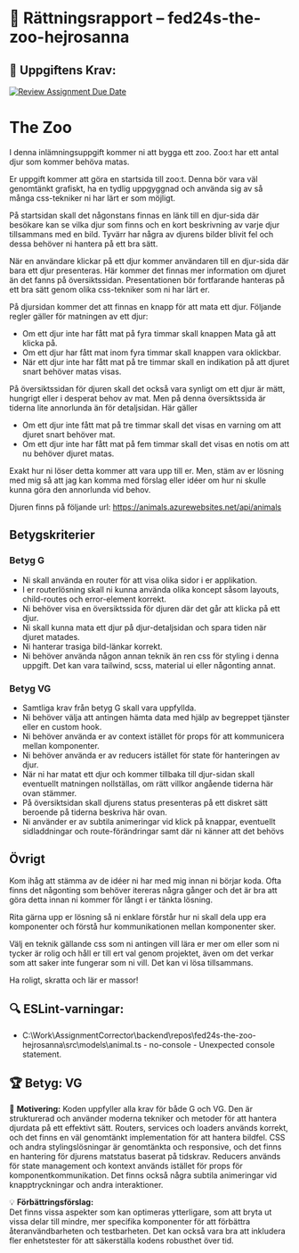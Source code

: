 # 📌 Rättningsrapport – fed24s-the-zoo-hejrosanna

## 🎯 Uppgiftens Krav:
[![Review Assignment Due Date](https://classroom.github.com/assets/deadline-readme-button-22041afd0340ce965d47ae6ef1cefeee28c7c493a6346c4f15d667ab976d596c.svg)](https://classroom.github.com/a/xBUCHFwF)
# The Zoo

I denna inlämningsuppgift kommer ni att bygga ett zoo. Zoo:t har ett antal djur som kommer behöva matas. 

Er uppgift kommer att göra en startsida till zoo:t. Denna bör vara väl genomtänkt grafiskt, ha en tydlig uppgyggnad
och använda sig av så många css-tekniker ni har lärt er som möjligt. 

På startsidan skall det någonstans finnas en länk till en djur-sida där besökare kan se vilka djur som finns och en
kort beskrivning av varje djur tillsammans med en bild. Tyvärr har några av djurens bilder blivit fel och dessa behöver
ni hantera på ett bra sätt. 

När en användare klickar på ett djur kommer användaren till en djur-sida där bara ett djur presenteras. Här kommer det
finnas mer information om djuret än det fanns på översiktssidan. Presentationen bör fortfarande hanteras på ett bra sätt
genom olika css-tekniker som ni har lärt er. 

På djursidan kommer det att finnas en knapp för att mata ett djur. Följande regler gäller för matningen av ett djur:

- Om ett djur inte har fått mat på fyra timmar skall knappen Mata gå att klicka på.
- Om ett djur har fått mat inom fyra timmar skall knappen vara oklickbar.
- När ett djur inte har fått mat på tre timmar skall en indikation på att djuret snart behöver matas visas.

På översiktssidan för djuren skall det också vara synligt om ett djur är mätt, hungrigt eller i desperat behov av mat. 
Men på denna översiktssida är tiderna lite annorlunda än för detaljsidan. Här gäller

- Om ett djur inte fått mat på tre timmar skall det visas en varning om att djuret snart behöver mat. 
- Om ett djur inte har fått mat på fem timmar skall det visas en notis om att nu behöver djuret matas. 

Exakt hur ni löser detta kommer att vara upp till er. Men, stäm av er lösning med mig så att jag kan komma med
förslag eller idéer om hur ni skulle kunna göra den annorlunda vid behov. 

Djuren finns på följande url: https://animals.azurewebsites.net/api/animals

## Betygskriterier

### Betyg G

- Ni skall använda en router för att visa olika sidor i er applikation. 
- I er routerlösning skall ni kunna använda olika koncept såsom layouts, child-routes och error-element korrekt.
- Ni behöver visa en översiktssida för djuren där det går att klicka på ett djur. 
- Ni skall kunna mata ett djur på djur-detaljsidan och spara tiden när djuret matades. 
- Ni hanterar trasiga bild-länkar korrekt.
- Ni behöver använda någon annan teknik än ren css för styling i denna uppgift. Det kan vara tailwind, scss, material ui eller någonting annat. 

### Betyg VG

- Samtliga krav från betyg G skall vara uppfyllda. 
- Ni behöver välja att antingen hämta data med hjälp av begreppet tjänster eller en custom hook. 
- Ni behöver använda er av context istället för props för att kommunicera mellan komponenter. 
- Ni behöver använda er av reducers istället för state för hanteringen av djur. 
- När ni har matat ett djur och kommer tillbaka till djur-sidan skall eventuellt matningen nollställas, om rätt villkor angående tiderna här ovan stämmer. 
- På översiktsidan skall djurens status presenteras på ett diskret sätt beroende på tiderna beskriva här ovan. 
- Ni använder er av subtila animeringar vid klick på knappar, eventuellt sidladdningar och route-förändringar samt där ni känner att det behövs

## Övrigt

Kom ihåg att stämma av de idéer ni har med mig innan ni börjar koda. Ofta finns det någonting som behöver itereras några gånger och det är bra att göra
detta innan ni kommer för långt i er tänkta lösning. 

Rita gärna upp er lösning så ni enklare förstår hur ni skall dela upp era komponenter och förstå hur kommunikationen mellan komponenter sker.

Välj en teknik gällande css som ni antingen vill lära er mer om eller som ni tycker är rolig och håll er till ert val genom projektet, även om det verkar som att saker inte fungerar som ni vill. Det kan vi lösa tillsammans. 

Ha roligt, skratta och lär er massor!


## 🔍 ESLint-varningar:
- C:\Work\AssignmentCorrector\backend\repos\fed24s-the-zoo-hejrosanna\src\models\animal.ts - no-console - Unexpected console statement.

## 🏆 **Betyg: VG**
📌 **Motivering:** Koden uppfyller alla krav för både G och VG. Den är strukturerad och använder moderna tekniker och metoder för att hantera djurdata på ett effektivt sätt. Routers, services och loaders används korrekt, och det finns en väl genomtänkt implementation för att hantera bildfel. CSS och andra stylingslösningar är genomtänkta och responsive, och det finns en hantering för djurens matstatus baserat på tidskrav. Reducers används för state management och kontext används istället för props för komponentkommunikation. Det finns också några subtila animeringar vid knapptryckningar och andra interaktioner.

💡 **Förbättringsförslag:**  
Det finns vissa aspekter som kan optimeras ytterligare, som att bryta ut vissa delar till mindre, mer specifika komponenter för att förbättra återanvändbarheten och testbarheten. Det kan också vara bra att inkludera fler enhetstester för att säkerställa kodens robusthet över tid.